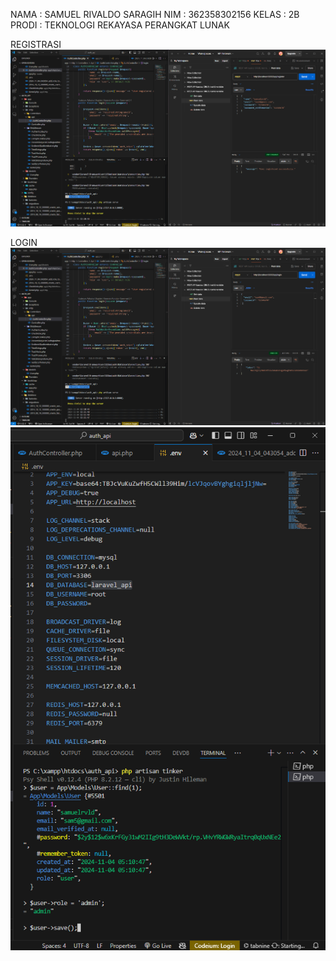 NAMA    : SAMUEL RIVALDO SARAGIH
NIM     : 362358302156
KELAS   : 2B
PRODI   : TEKNOLOGI REKAYASA PERANGKAT LUNAK

REGISTRASI
![GAMBAR](<Screenshot 2024-11-04 121107.png>)

LOGIN
![GAMBAR](<Screenshot 2024-11-04 121201.png>)
![GAMBAR](<Screenshot 2024-11-04 121717.png>)
